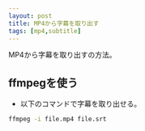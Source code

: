 ```yaml
---
layout: post
title: MP4から字幕を取り出す
tags: [mp4,subtitle]
---
```


MP4から字幕を取り出すの方法。

## ffmpegを使う

- 以下のコマンドで字幕を取り出せる。

```bash
ffmpeg -i file.mp4 file.srt
```
